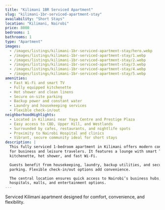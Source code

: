```yaml
---
title: "Kilimani 1BR Serviced Apartment"
slug: "kilimani-1br-serviced-apartment-stay"
availability: "Short Stays"
location: "Kilimani, Nairobi"
price: 8000
bedrooms: 1
bathrooms: 1
type: "Apartment"
images:
  - /images/listings/kilimani-1br-serviced-apartment-stay/hero.webp
  - /images/listings/kilimani-1br-serviced-apartment-stay/1.webp
  - /images/listings/kilimani-1br-serviced-apartment-stay/2.webp
  - /images/listings/kilimani-1br-serviced-apartment-stay/3.webp
  - /images/listings/kilimani-1br-serviced-apartment-stay/4.webp
  - /images/listings/kilimani-1br-serviced-apartment-stay/5.webp
amenities:
  - Fast Wi-Fi and smart TV
  - Fully equipped kitchenette
  - Hot shower and clean linens
  - Secure on-site parking
  - Backup power and constant water
  - Laundry and housekeeping services
  - Flexible check-in/out
neighborhoodHighlights:
  - Located in Kilimani near Yaya Centre and Prestige Plaza
  - Easy access to CBD, Upper Hill, and Westlands
  - Surrounded by cafes, restaurants, and nightlife spots
  - Proximity to Nairobi Hospital and clinics
  - Vibrant, secure community ideal for short stays
description: |
  This fully serviced 1-bedroom apartment in Kilimani offers modern convenience 
  for business and leisure travelers. It features a lounge with smart TV, 
  kitchenette, hot shower, and fast Wi-Fi.  

  Guests benefit from housekeeping, laundry, backup utilities, and secure 
  parking. Flexible check-in/out options add convenience.  

  The central location ensures quick access to Nairobi’s business hubs, 
  hospitals, malls, and entertainment options.
---
```

Serviced Kilimani apartment designed for comfort, convenience, and flexibility.
